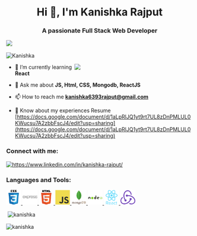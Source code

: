
<h1 align="center">Hi 👋, I'm Kanishka Rajput </h1>
<h3 align="center">A passionate Full Stack Web Developer</h3>
<a align="center" href="https://github.com/shikha-max/readme-typing-svg"><img src="https://readme-typing-svg.herokuapp.com?lines=I'm+Aspiring+MERN+Stack+Developer;%20Enthusiastic%20and%20Motivated;I%20Always%20enjoy%20learning%20new%20things&center=true&width=800&height=60"></a>

<p align="left"> <img src="https://komarev.com/ghpvc/?username=rash6&label=Profile%20views&color=0e75b6&style=flat" alt="Kanishka" /> </p>

<img align="right" src="https://camo.githubusercontent.com/fae4b674aa5c53e9e47f1e52309676275b456869cbc75367e4118b0c9d8d3ae4/68747470733a2f2f6166702e6f72672e706b2f77702d636f6e74656e742f75706c6f6164732f323032312f30382f616d617a6f6e2d76612e676966" width="320px">

- 🌱 I’m currently learning **React**

- 💬 Ask me about **JS, Html, CSS, Mongodb, ReactJS**

- 📫 How to reach me **kanishka6393rajput@gmail.com**

- 📄 Know about my experiences Resume [https://docs.google.com/document/d/1aLpRlJQ1yt9rt7UL8zDnPMLUL0KWucsu7A2zbbFscJ4/edit?usp=sharing](https://docs.google.com/document/d/1aLpRlJQ1yt9rt7UL8zDnPMLUL0KWucsu7A2zbbFscJ4/edit?usp=sharing)

<h3 align="left">Connect with me:</h3>
<p align="left">
<a href="https://www.linkedin.com/in/kanishka-rajput/" target="blank"><img align="center" src="https://raw.githubusercontent.com/rahuldkjain/github-profile-readme-generator/master/src/images/icons/Social/linked-in-alt.svg" alt="https://www.linkedin.com/in/kanishka-rajput/" height="30" width="40" /></a>
</p>

<h3 align="left">Languages and Tools:</h3>
<p align="left"> <a href="https://www.w3schools.com/css/" target="_blank" rel="noreferrer"> <img src="https://raw.githubusercontent.com/devicons/devicon/master/icons/css3/css3-original-wordmark.svg" alt="css3" width="40" height="40"/> </a> <a href="https://expressjs.com" target="_blank" rel="noreferrer"> <img src="https://raw.githubusercontent.com/devicons/devicon/master/icons/express/express-original-wordmark.svg" alt="express" width="40" height="40"/> </a> <a href="https://www.w3.org/html/" target="_blank" rel="noreferrer"> <img src="https://raw.githubusercontent.com/devicons/devicon/master/icons/html5/html5-original-wordmark.svg" alt="html5" width="40" height="40"/> </a> <a href="https://developer.mozilla.org/en-US/docs/Web/JavaScript" target="_blank" rel="noreferrer"> <img src="https://raw.githubusercontent.com/devicons/devicon/master/icons/javascript/javascript-original.svg" alt="javascript" width="40" height="40"/> </a> <a href="https://www.mongodb.com/" target="_blank" rel="noreferrer"> <img src="https://raw.githubusercontent.com/devicons/devicon/master/icons/mongodb/mongodb-original-wordmark.svg" alt="mongodb" width="40" height="40"/> </a> <a href="https://nodejs.org" target="_blank" rel="noreferrer"> <img src="https://raw.githubusercontent.com/devicons/devicon/master/icons/nodejs/nodejs-original-wordmark.svg" alt="nodejs" width="40" height="40"/> </a> <a href="https://reactjs.org/" target="_blank" rel="noreferrer"> <img src="https://raw.githubusercontent.com/devicons/devicon/master/icons/react/react-original-wordmark.svg" alt="react" width="40" height="40"/> </a> <a href="https://redux.js.org" target="_blank" rel="noreferrer"> <img src="https://raw.githubusercontent.com/devicons/devicon/master/icons/redux/redux-original.svg" alt="redux" width="40" height="40"/> </a> </p>

<p><img align="left" src="https://github-readme-stats.vercel.app/api/top-langs?username=KanishkaRajputd&show_icons=true&locale=en&layout=compact" alt="" /></p>

<p>&nbsp;<img align="center" src="https://github-readme-stats.vercel.app/api?username=KanishkaRajputd&show_icons=true&locale=en" alt="kanishka" /></p>

<p><img align="center" src="https://github-readme-streak-stats.herokuapp.com/?user=KanishkaRajputd&" alt="kanishka" /></p>
